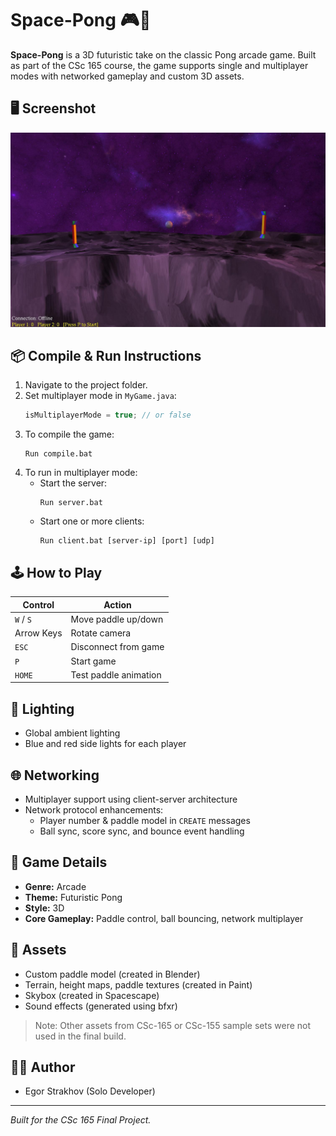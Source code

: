 # Space-Pong 🎮🚀

**Space-Pong** is a 3D futuristic take on the classic Pong arcade game. Built as part of the CSc 165 course, the game supports single and multiplayer modes with networked gameplay and custom 3D assets.

## 🖥️ Screenshot

![Space-Pong](screenshot.png)

## 📦 Compile & Run Instructions

1. Navigate to the project folder.
2. Set multiplayer mode in `MyGame.java`:
   ```java
   isMultiplayerMode = true; // or false
   ```
3. To compile the game:
   ```
   Run compile.bat
   ```
4. To run in multiplayer mode:
   - Start the server:
     ```
     Run server.bat
     ```
   - Start one or more clients:
     ```
     Run client.bat [server-ip] [port] [udp]
     ```

## 🕹️ How to Play

| Control        | Action                      |
|----------------|-----------------------------|
| `W` / `S`      | Move paddle up/down         |
| Arrow Keys     | Rotate camera               |
| `ESC`          | Disconnect from game        |
| `P`            | Start game                  |
| `HOME`         | Test paddle animation       |

## 🔆 Lighting

- Global ambient lighting
- Blue and red side lights for each player

## 🌐 Networking

- Multiplayer support using client-server architecture
- Network protocol enhancements:
  - Player number & paddle model in `CREATE` messages
  - Ball sync, score sync, and bounce event handling

## 🧠 Game Details

- **Genre:** Arcade  
- **Theme:** Futuristic Pong  
- **Style:** 3D  
- **Core Gameplay:** Paddle control, ball bouncing, network multiplayer

## 🎨 Assets

- Custom paddle model (created in Blender)
- Terrain, height maps, paddle textures (created in Paint)
- Skybox (created in Spacescape)
- Sound effects (generated using bfxr)

> Note: Other assets from CSc-165 or CSc-155 sample sets were not used in the final build.

## 👨‍💻 Author

- Egor Strakhov (Solo Developer)

---

*Built for the CSc 165 Final Project.*
